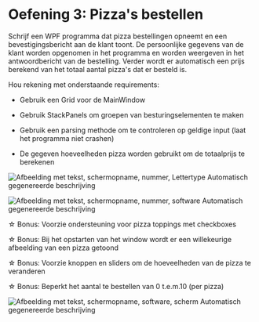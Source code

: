 # Oefening 3: Pizza's bestellen

Schrijf een WPF programma dat pizza bestellingen opneemt en een
bevestigingsbericht aan de klant toont. De persoonlijke gegevens van de
klant worden opgenomen in het programma en worden weergeven in het
antwoordbericht van de bestelling. Verder wordt er automatisch een prijs
berekend van het totaal aantal pizza's dat er besteld is.

Hou rekening met onderstaande requirements:

-   Gebruik een Grid voor de MainWindow

-   Gebruik StackPanels om groepen van besturingselementen te maken

-   Gebruik een parsing methode om te controleren op geldige input (laat
    het programma niet crashen)

-   De gegeven hoeveelheden pizza worden gebruikt om de totaalprijs te
    berekenen

![Afbeelding met tekst, schermopname, nummer, Lettertype Automatisch
gegenereerde
beschrijving](./media/image1.png)

![Afbeelding met tekst, schermopname, nummer, software Automatisch
gegenereerde
beschrijving](./media/image2.png)

☆ Bonus: Voorzie ondersteuning voor pizza toppings met checkboxes

☆ Bonus: Bij het opstarten van het window wordt er een willekeurige
afbeelding van een pizza getoond

☆ Bonus: Voorzie knoppen en sliders om de hoeveelheden van de pizza te
veranderen

☆ Bonus: Beperkt het aantal te bestellen van 0 t.e.m.10 (per pizza)

![Afbeelding met tekst, schermopname, software, scherm Automatisch
gegenereerde
beschrijving](./media/image3.png)
